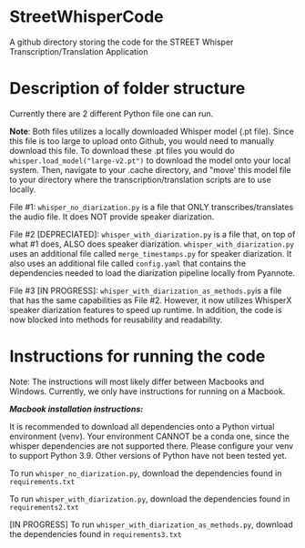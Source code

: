 # StreetWhisperCode
A github directory storing the code for the STREET Whisper Transcription/Translation Application

# Description of folder structure
Currently there are 2 different Python file one can run.

__Note__: Both files utilizes a locally downloaded Whisper model (.pt file). Since this file is too large to upload onto Github, you would need to manually download this file. 
To download these .pt files you would do ```whisper.load_model("large-v2.pt")``` to download the model onto your local system. Then, navigate to your .cache directory, and "move' this model file to your directory where the transcription/translation scripts are to use locally. 

File #1: ```whisper_no_diarization.py``` is a file that ONLY transcribes/translates the audio file. It does NOT provide speaker diarization.

File #2 [DEPRECIATED]: ```whisper_with_diarization.py``` is a file that, on top of what #1 does, ALSO does speaker diarization. ```whisper_with_diarization.py``` uses an additional file called ```merge_timestamps.py``` for speaker diarization. It also uses an additional file called ```config.yaml``` that contains the dependencies needed to load the diarization pipeline locally from Pyannote. 

File #3 [IN PROGRESS]: ```whisper_with_diarization_as_methods.py```is a file that has the same capabilities as File #2. However, it now utilizes WhisperX speaker diarization features to speed up runtime. In addition, the code is now blocked into methods for reusability and readability. 

# Instructions for running the code
Note: The instructions will most likely differ between Macbooks and Windows. Currently, we only have instructions for running on a Macbook. 

***Macbook installation instructions:***

It is recommended to download all dependencies onto a Python virtual environment (venv). Your environment CANNOT be a conda one, since the whisper dependencies are not supported there. 
Please configure your venv to support Python 3.9. Other versions of Python have not been tested yet. 

To run ```whisper_no_diarization.py```, download the dependencies found in ```requirements.txt```

To run ```whisper_with_diarization.py```, download the dependencies found in ```requirements2.txt```

[IN PROGRESS] To run ```whisper_with_diarization_as_methods.py```, download the dependencies found in ```requirements3.txt```
